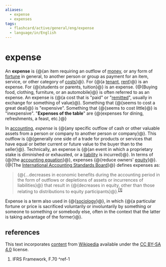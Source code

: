 ```yaml
---
aliases:
  - expense
  - expenses
tags:
  - flashcard/active/general/eng/expense
  - language/in/English
---
```


# expense

An __expense__ is {@{an item requiring an outflow of [money](money.md), or any form of [fortune](wealth.md) in general, to another person or group as payment for an item, service, or other category of [costs](cost.md)}@}. For {@{a [tenant](leasehold%20estate.md), [rent](renting.md)}@} is an expense. For {@{students or parents, tuition}@} is an expense. {@{Buying food, clothing, furniture, or an automobile}@} is often referred to as an expense. An expense is {@{a cost that is "paid" or "[remitted](remittance.md)", usually in exchange for something of value}@}. Something that {@{seems to cost a great deal}@} is "expensive". Something that {@{seems to cost little}@} is "inexpensive". "__Expenses of the table__" are {@{expenses for dining, refreshments, a feast, etc.}@} <!--SR:!2027-06-22,753,330!2027-06-01,739,330!2025-08-31,266,330!2025-07-18,213,310!2025-09-05,270,330!2025-07-25,236,330!2025-07-27,218,310!2027-06-19,765,330-->

In [accounting](accounting.md), _expense_ is {@{any specific outflow of cash or other valuable assets from a person or company to another person or company}@}. This outflow is {@{generally one side of a trade for products or services that have equal or better current or future value to the buyer than to the seller}@}. Technically, an expense is {@{an event in which a proprietary stake is diminished or exhausted, or a [liability](liability%20(financial%20accounting).md) is incurred}@}. In terms of {@{the [accounting equation](accounting%20equation.md)}@}, expenses {@{reduce owners' [equity](equity%20(finance).md)}@}. {@{The [International Accounting Standards Board](International%20Accounting%20Standards%20Board.md)}@} defines expenses as: <!--SR:!2025-08-15,240,290!2025-08-19,255,330!2025-09-10,274,330!2025-07-12,224,330!2027-11-25,884,330!2025-09-06,271,330-->

> {@{...decreases in economic benefits during the accounting period in the form of outflows or depletions of assets or incurrences of liabilities}@} that result in {@{decreases in equity, other than those relating to distributions to equity participants}@}.<sup>[\[1\]](#^ref-1)</sup> <!--SR:!2026-01-29,340,290!2027-11-18,868,330-->

Expense is a term also used in {@{[sociology](sociology.md)}@}, in which {@{a particular fortune or price is sacrificed voluntarily or involuntarily by something or someone to something or somebody else, often in the context that the latter is taking advantage of the former}@}. <!--SR:!2025-07-18,230,330!2026-03-13,363,290-->

## references

This text incorporates [content](https://en.wikipedia.org/wiki/expense) from [Wikipedia](Wikipedia.md) available under the [CC BY-SA 4.0](https://creativecommons.org/licenses/by-sa/4.0/) license.

1. IFRS Framework, F.70 <a id="^ref-1"></a>^ref-1

